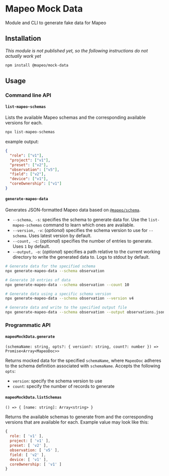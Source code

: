 # Mapeo Mock Data

Module and CLI to generate fake data for Mapeo

## Installation

_This module is not published yet, so the following instructions do not actually work yet_

```sh
npm install @mapeo/mock-data
```

## Usage

### Command line API

#### `list-mapeo-schemas`

Lists the available Mapeo schemas and the corresponding available versions for each.

```sh
npx list-mapeo-schemas
```

example output:

```json
{
  "role": ["v1"],
  "project": ["v1"],
  "preset": ["v2"],
  "observation": ["v5"],
  "field": ["v2"],
  "device": ["v1"],
  "coreOwnership": ["v1"]
}
```

#### `generate-mapeo-data`

Generates JSON-formatted Mapeo data based on [`@mapeo/schema`](https://github.com/digidem/mapeo-schema/).

- `--schema, -s`: specifies the schema to generate data for. Use the `list-mapeo-schemas` command to learn which ones are available.
- `--version, -v`: (_optional_) specifies the schema version to use for `--schema`. Uses latest version by default.
- `--count, -c`: (_optional_) specifies the number of entries to generate. Uses `1` by default.
- `--output, -o`: (_optional_) specifies a path relative to the current working directory to write the generated data to. Logs to stdout by default.

```sh
# Generate data for the specified schema
npx generate-mapeo-data --schema observation

# Generate 10 entries of data
npx generate-mapeo-data --schema observation --count 10

# Generate data using a specific schema version
npx generate-mapeo-data --schema observation --version v4

# Generate data and write to the specified output file
npx generate-mapeo-data --schema observation --output observations.json
```

### Programmatic API

#### `mapeoMockData.generate`

`(schemaName: string, opts?: { version?: string, count?: number }) => Promise<Array<MapeoDoc>>`

Returns mocked data for the specified `schemaName`, where `MapeoDoc` adheres to the schema definition associated with `schemaName`. Accepts the following `opts`:

- `version`: specify the schema version to use
- `count`: specify the number of records to generate

#### `mapeoMockData.listSchemas`

`() => { [name: string]: Array<string> }`

Returns the available schemas to generate from and the corresponding versions that are available for each. Example value may look like this:

```js
{
  role: [ 'v1' ],
  project: [ 'v1' ],
  preset: [ 'v2' ],
  observation: [ 'v5' ],
  field: [ 'v2' ],
  device: [ 'v1' ],
  coreOwnership: [ 'v1' ]
}
```
